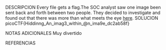 DESCRIPCION
Every file gets a flag.The SOC analyst saw one image been sent back and forth between two people. They decided to investigate and found out that there was more than what meets the eye [here](https://artifacts.picoctf.net/c/257/flag.png).
SOLUCION
picoCTF{Hiddinng_An_imag3_within_@n_ima9e_dc2ab58f}

NOTAS ADICIONALES
Muy divertido

REFERENCIAS